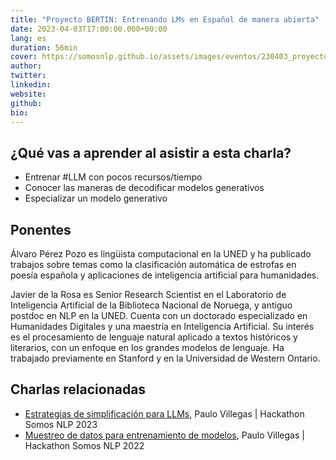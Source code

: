 ```yaml
---
title: "Proyecto BERTIN: Entrenando LMs en Español de manera abierta"
date: 2023-04-03T17:00:00.000+00:00
lang: es
duration: 56min
cover: https://somosnlp.github.io/assets/images/eventos/230403_proyecto_bertin.jpg
author: 
twitter: 
linkedin:
website: 
github: 
bio:
---
```


<EventSummary
    description="En esta charla presentaremos el origen de BERTIN y los nuevos modelos generativos liberados como parte de la iniciativa, que tiene como objetivo entrenar modelos de lenguaje en español de forma abierta, lo que significa que los datos y el código utilizados en el proceso de entrenamiento son accesibles para cualquier persona interesada en ellos."
    poster="https://somosnlp.github.io/assets/images/eventos/230403_proyecto_bertin.jpg"
    video="https://www.youtube.com/embed/tVBM5G_RUO8"
    name=""
    website=""
    twitter=""
    linkedin=""
    github=""
    bio=""
/>

## ¿Qué vas a aprender al asistir a esta charla?

- Entrenar #LLM con pocos recursos/tiempo
- Conocer las maneras de decodificar modelos generativos
- Especializar un modelo generativo

## Ponentes

Álvaro Pérez Pozo es lingüista computacional en la UNED y ha publicado trabajos sobre temas como la clasificación automática de estrofas en poesía española y aplicaciones de inteligencia artificial para humanidades.

Javier de la Rosa es Senior Research Scientist en el Laboratorio de Inteligencia Artificial de la Biblioteca Nacional de Noruega, y antiguo postdoc en NLP en la UNED. Cuenta con un doctorado especializado en Humanidades Digitales y una maestría en Inteligencia Artificial. Su interés es el procesamiento de lenguaje natural aplicado a textos históricos y literarios, con un enfoque en los grandes modelos de lenguaje. Ha trabajado previamente en Stanford y en la Universidad de Western Ontario.

## Charlas relacionadas

- [Estrategias de simplificación para LLMs](https://somosnlp.org/hackathon/estrategias-de-simplificacion-para-llms), Paulo Villegas | Hackathon Somos NLP 2023
- [Muestreo de datos para entrenamiento de modelos](https://somosnlp.org/hackathon-2022/muestreo-de-datos-para-entrenamiento-de-modelos-nlp), Paulo Villegas | Hackathon Somos NLP 2022
